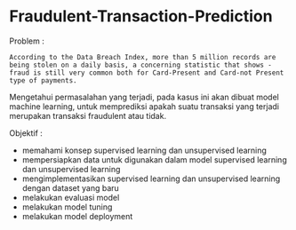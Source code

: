 # Fraudulent-Transaction-Prediction

Problem : 

`According to the Data Breach Index, more than 5 million records are being stolen on a daily basis, a concerning statistic that shows - fraud is still very common both for Card-Present and Card-not Present type of payments.`

Mengetahui permasalahan yang terjadi, pada kasus ini akan dibuat model machine learning, untuk memprediksi apakah suatu transaksi yang terjadi merupakan transaksi fraudulent atau tidak. 

Objektif :  

+ memahami konsep supervised learning dan unsupervised learning
+ mempersiapkan data untuk digunakan dalam model supervised learning dan unsupervised learning
+ mengimplementasikan supervised learning dan unsupervised learning dengan dataset yang baru
+ melakukan evaluasi model
+ melakukan model tuning
+ melakukan model deployment

